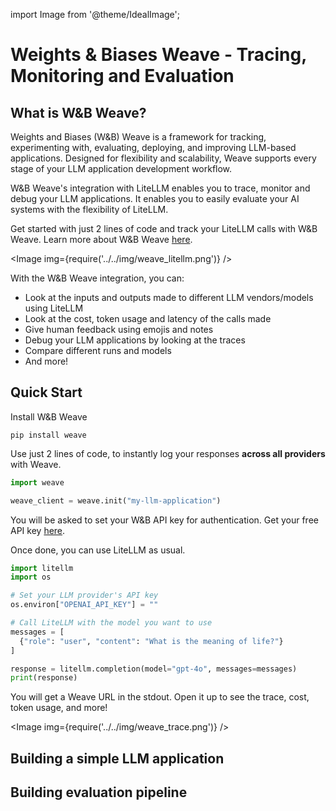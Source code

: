 import Image from '@theme/IdealImage';

# Weights & Biases Weave - Tracing, Monitoring and Evaluation

## What is W&B Weave?

Weights and Biases (W&B) Weave is a framework for tracking, experimenting with, evaluating, deploying, and improving LLM-based applications. Designed for flexibility and scalability, Weave supports every stage of your LLM application development workflow.

W&B Weave's integration with LiteLLM enables you to trace, monitor and debug your LLM applications. It enables you to easily evaluate your AI systems with the flexibility of LiteLLM.

Get started with just 2 lines of code and track your LiteLLM calls with W&B Weave. Learn more about W&B Weave [here](https://weave-docs.wandb.ai).

<Image img={require('../../img/weave_litellm.png')} />

With the W&B Weave integration, you can:

- Look at the inputs and outputs made to different LLM vendors/models using LiteLLM
- Look at the cost, token usage and latency of the calls made
- Give human feedback using emojis and notes
- Debug your LLM applications by looking at the traces
- Compare different runs and models
- And more!

## Quick Start

Install W&B Weave
```shell
pip install weave
```

Use just 2 lines of code, to instantly log your responses **across all providers** with Weave.

```python
import weave

weave_client = weave.init("my-llm-application")
```

You will be asked to set your W&B API key for authentication. Get your free API key [here](https://wandb.ai/authorize).

Once done, you can use LiteLLM as usual.

```python
import litellm
import os

# Set your LLM provider's API key
os.environ["OPENAI_API_KEY"] = ""

# Call LiteLLM with the model you want to use
messages = [
  {"role": "user", "content": "What is the meaning of life?"}
]

response = litellm.completion(model="gpt-4o", messages=messages)
print(response)
```

You will get a Weave URL in the stdout. Open it up to see the trace, cost, token usage, and more!

<Image img={require('../../img/weave_trace.png')} />

## Building a simple LLM application



## Building evaluation pipeline
